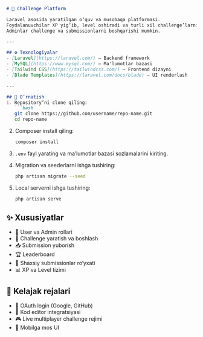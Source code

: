 ````markdown
# 🚀 Challenge Platform

Laravel asosida yaratilgan o‘quv va musobaqa platformasi.  
Foydalanuvchilar XP yig‘ib, level oshiradi va turli xil challenge’larni bajarib boradi.  
Adminlar challenge va submissionlarni boshqarishi mumkin.  

---

## ⚙️ Texnologiyalar
- [Laravel](https://laravel.com/) – Backend framework
- [MySQL](https://www.mysql.com/) – Ma'lumotlar bazasi
- [Tailwind CSS](https://tailwindcss.com/) – Frontend dizayni
- [Blade Templates](https://laravel.com/docs/blade) – UI renderlash

---

## 🔧 O‘rnatish
1. Repository’ni clone qiling:
   ```bash
   git clone https://github.com/username/repo-name.git
   cd repo-name
````

2. Composer install qiling:

   ```bash
   composer install
   ```
3. `.env` fayl yarating va ma’lumotlar bazasi sozlamalarini kiriting.
4. Migration va seederlarni ishga tushiring:

   ```bash
   php artisan migrate --seed
   ```
5. Local serverni ishga tushiring:

   ```bash
   php artisan serve
   ```

## ✨ Xususiyatlar

* 👤 User va Admin rollari
* 🚀 Challenge yaratish va boshlash
* 📥 Submission yuborish
* 🏆 Leaderboard
* 📂 Shaxsiy submissionlar ro‘yxati
* 📊 XP va Level tizimi

## 📌 Kelajak rejalari

* 🔐 OAuth login (Google, GitHub)
* 📝 Kod editor integratsiyasi
* 🎮 Live multiplayer challenge rejimi
* 📱 Mobilga mos UI


```

